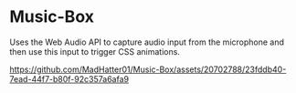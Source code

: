 # Music-Box

Uses the Web Audio API to capture audio input from the microphone and then use this input to trigger CSS animations.



https://github.com/MadHatter01/Music-Box/assets/20702788/23fddb40-7ead-44f7-b80f-92c357a6afa9

